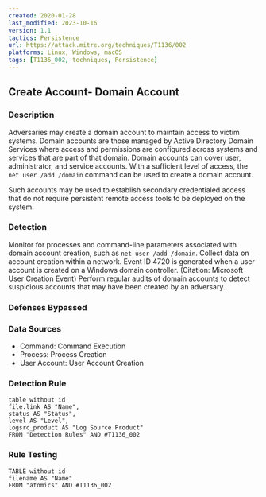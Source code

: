 ```yaml
---
created: 2020-01-28
last_modified: 2023-10-16
version: 1.1
tactics: Persistence
url: https://attack.mitre.org/techniques/T1136/002
platforms: Linux, Windows, macOS
tags: [T1136_002, techniques, Persistence]
---
```


## Create Account- Domain Account

### Description

Adversaries may create a domain account to maintain access to victim systems. Domain accounts are those managed by Active Directory Domain Services where access and permissions are configured across systems and services that are part of that domain. Domain accounts can cover user, administrator, and service accounts. With a sufficient level of access, the <code>net user /add /domain</code> command can be used to create a domain account.

Such accounts may be used to establish secondary credentialed access that do not require persistent remote access tools to be deployed on the system.

### Detection

Monitor for processes and command-line parameters associated with domain account creation, such as <code>net user /add /domain</code>. Collect data on account creation within a network. Event ID 4720 is generated when a user account is created on a Windows domain controller. (Citation: Microsoft User Creation Event) Perform regular audits of domain accounts to detect suspicious accounts that may have been created by an adversary.

### Defenses Bypassed



### Data Sources

  - Command: Command Execution
  -  Process: Process Creation
  -  User Account: User Account Creation
### Detection Rule

```dataview
table without id
file.link AS "Name",
status AS "Status",
level AS "Level",
logsrc_product AS "Log Source Product"
FROM "Detection Rules" AND #T1136_002
```

### Rule Testing

```dataview
TABLE without id
filename AS "Name"
FROM "atomics" AND #T1136_002
```
